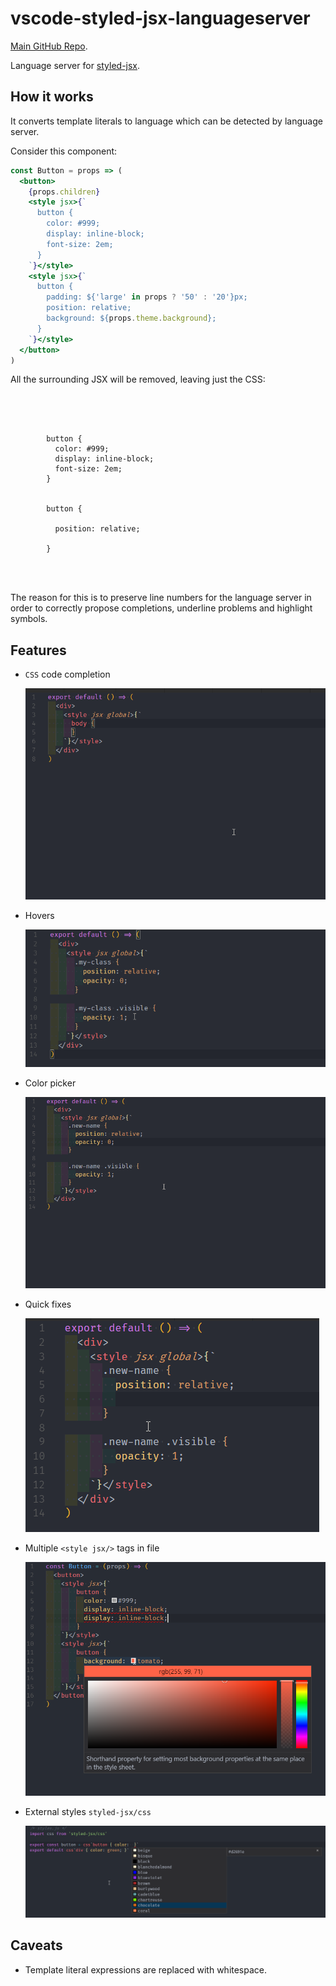 # vscode-styled-jsx-languageserver

[Main GitHub Repo](https://github.com/Divlo/vscode-styled-jsx/).

Language server for [styled-jsx](https://github.com/vercel/styled-jsx).

## How it works

It converts template literals to language which can be detected by language server.

Consider this component:

```jsx
const Button = props => (
  <button>
    {props.children}
    <style jsx>{`
      button {
        color: #999;
        display: inline-block;
        font-size: 2em;
      }
    `}</style>
    <style jsx>{`
      button {
        padding: ${'large' in props ? '50' : '20'}px;
        position: relative;
        background: ${props.theme.background};
      }
    `}</style>
  </button>
)
```

All the surrounding JSX will be removed, leaving just the CSS:

```




        button {
          color: #999;
          display: inline-block;
          font-size: 2em;
        }


        button {

          position: relative;

        }




```

The reason for this is to preserve line numbers for the language server in order
to correctly propose completions, underline problems and highlight symbols.

## Features

- `CSS` code completion

  ![css-completion](https://raw.githubusercontent.com/Divlo/vscode-styled-jsx/master/.github/images/completion.gif)

- Hovers

  ![hover](https://raw.githubusercontent.com/Divlo/vscode-styled-jsx/master/.github/images/hover.gif)

- Color picker

  ![color-picker](https://raw.githubusercontent.com/Divlo/vscode-styled-jsx/master/.github/images/color-picker.gif)

- Quick fixes

  ![quick-fixes](https://raw.githubusercontent.com/Divlo/vscode-styled-jsx/master/.github/images/quick-fixes.gif)

- Multiple `<style jsx/>` tags in file

  ![multiple-styled-jsx](https://raw.githubusercontent.com/Divlo/vscode-styled-jsx/master/.github/images/multiple-styled-jsx.png)

- External styles `styled-jsx/css`

  ![external-styles](https://raw.githubusercontent.com/Divlo/vscode-styled-jsx/master/.github/images/external-styles.png)

## Caveats

- Template literal expressions are replaced with whitespace.
